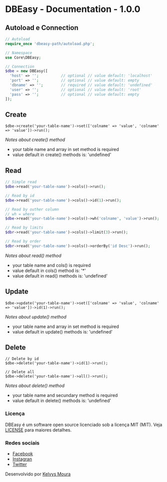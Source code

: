 # DBEasy - Documentation - 1.0.0

## Autoload e Connection
```php
// Autoload
require_once 'dbeasy-path/autoload.php';

// Namespace
use Core\DBEasy;

// Connection
$dbe = new DBEasy([
  'host' => '';          // optional // value default: 'localhost'
  'port' => '';          // optional // value default: empty
  'dbname' => '';        // required // value default: 'undefined'
  'user' => '';          // optional // value default: 'root'
  'pass' => '';          // optional // value default: empty
]);
```

## Create
```
$dbe->create('your-table-name')->set(['colname' => 'value', 'colname' => 'value'])->run();
```
*Notes about create() method*
- your table name and array in set method is required
- value default in create() methods is: 'undefined'

## Read
```php
// Simple read
$dbe->read('your-table-name')->cols()->run();

// Read by id
$dbe->read('your-table-name')->cols()->id(1)->run();

// Read by outher column
// wh = where
$dbe->read('your-table-name')->cols()->wh('colname', 'value')->run();

// Read by limits
$dbr->read('your-table-name')->cols()->limit(3)->run();

// Read by order
$dbr->read('your-table-name')->cols()->orderBy('id Desc')->run();

```
*Notes about read() method*
- your table name and cols() is required
- value default in cols() method is: '*'
- value default in read() methods is: 'undefined'

## Update
```
$dbe->update('your-table-name')->set(['colname' => 'value', 'colname' => 'value'])->id(1)->run();
```
*Notes about update() method*
- your table name and array in set method is required
- value default in update() methods is: 'undefined'

## Delete
```
// Delete by id
$dbe->delete('your-table-name')->id(1)->run();

// Delete all
$dbe->delete('your-table-name')->all()->run();
```
*Notes about delete() method*
- your table name and secundary method is required
- value default in delete() methods is: 'undefined'


### Licença
DBEasy é um software open source licenciado sob a licença MIT (MIT). Veja [LICENSE](LICENSE) para maiores detalhes.

### Redes sociais
- [Facebook](https://fb.com/kelvys.moura)
- [Instagran](https://instagram.com/kelvysmoura)
- [Twitter](https://twitter.com/kelvysmoura)

Desenvolvido por [Kelvys Moura](https://github.com/kelvysmoura)